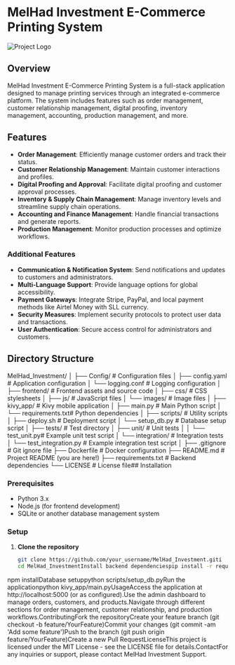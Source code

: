 # MelHad Investment E-Commerce Printing System

![Project Logo](assets/logo.png)

## Overview

MelHad Investment E-Commerce Printing System is a full-stack application designed to manage printing services through an integrated e-commerce platform. The system includes features such as order management, customer relationship management, digital proofing, inventory management, accounting, production management, and more.

## Features

- **Order Management**: Efficiently manage customer orders and track their status.
- **Customer Relationship Management**: Maintain customer interactions and profiles.
- **Digital Proofing and Approval**: Facilitate digital proofing and customer approval processes.
- **Inventory & Supply Chain Management**: Manage inventory levels and streamline supply chain operations.
- **Accounting and Finance Management**: Handle financial transactions and generate reports.
- **Production Management**: Monitor production processes and optimize workflows.

### Additional Features

- **Communication & Notification System**: Send notifications and updates to customers and administrators.
- **Multi-Language Support**: Provide language options for global accessibility.
- **Payment Gateways**: Integrate Stripe, PayPal, and local payment methods like Airtel Money with SLL currency.
- **Security Measures**: Implement security protocols to protect user data and transactions.
- **User Authentication**: Secure access control for administrators and customers.

## Directory Structure
MelHad_Investment/ │ ├── Config/             # Configuration files │   ├── config.yaml     # Application configuration │   └── logging.conf    # Logging configuration │ ├── frontend/           # Frontend assets and source code │   ├── css/            # CSS stylesheets │   ├── js/             # JavaScript files │   └── images/         # Image files │ ├── kivy_app/           # Kivy mobile application │   ├── main.py         # Main Python script │   └── requirements.txt# Python dependencies │ ├── scripts/            # Utility scripts │   ├── deploy.sh       # Deployment script │   └── setup_db.py     # Database setup script │ ├── tests/              # Test directory │   ├── unit/           # Unit tests │   │   └── test_unit.py# Example unit test script │   └── integration/    # Integration tests │       └── test_integration.py  # Example integration test script │ ├── .gitignore          # Git ignore file ├── Dockerfile          # Docker configuration ├── README.md           # Project README (you are here!) ├── requirements.txt    # Backend dependencies └── LICENSE             # License file## Installation

### Prerequisites

- Python 3.x
- Node.js (for frontend development)
- SQLite or another database management system

### Setup

1. **Clone the repository**

   ```bash
   git clone https://github.com/your_username/MelHad_Investment.giti
   cd MelHad_InvestmentInstall backend dependenciespip install -r requirements.txtInstall frontend dependenciescd frontend
npm installDatabase setuppython scripts/setup_db.pyRun the applicationpython kivy_app/main.pyUsageAccess the application at http://localhost:5000 (or as configured).Use the admin dashboard to manage orders, customers, and products.Navigate through different sections for order management, customer relationship, and production workflows.ContributingFork the repositoryCreate your feature branch (git checkout -b feature/YourFeature)Commit your changes (git commit -am 'Add some feature')Push to the branch (git push origin feature/YourFeature)Create a new Pull RequestLicenseThis project is licensed under the MIT License - see the LICENSE file for details.ContactFor any inquiries or support, please contact MelHad Investment Support.
